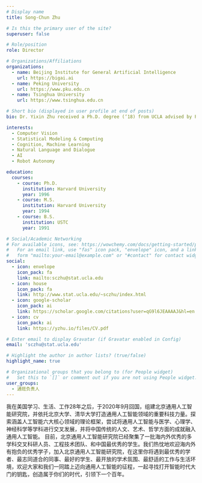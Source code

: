 ```yaml
---
# Display name
title: Song-Chun Zhu

# Is this the primary user of the site?
superuser: false

# Role/position
role: Director

# Organizations/Affiliations
organizations:
  - name: Beijing Institute for General Artificial Intelligence
    url: https://bigai.ai
  - name: Peking University
    url: https://www.pku.edu.cn
  - name: Tsinghua University
    url: https://www.tsinghua.edu.cn

# Short bio (displayed in user profile at end of posts)
bio: Dr. Yixin Zhu received a Ph.D. degree (‘18) from UCLA advised by Prof. Song-Chun Zhu. His research builds interactive AI by integrating high-level common sense (functionality, affordance, physics, causality, intent) with raw sensory inputs (pixels and haptic signals) to enable richer representation and cognitive reasoning on objects, scenes, shapes, numbers, and agents. Dr. Zhu directs the PKU CoRe (Cognitive Reasoning) lab, working on abstract reasoning, visually grounded reasoning, and interactive reasoning.

interests:
  - Computer Vision
  - Statistical Modeling & Computing
  - Cognition, Machine Learning
  - Natural Language and Dialogue
  - AI
  - Robot Autonomy

education:
  courses:
    - course: Ph.D.
      institution: Harvard University
      year: 1996
    - course: M.S.
      institution: Harvard University
      year: 1994
    - course: B.S.
      institution: USTC
      year: 1991

# Social/Academic Networking
# For available icons, see: https://wowchemy.com/docs/getting-started/page-builder/#icons
#   For an email link, use "fas" icon pack, "envelope" icon, and a link in the
#   form "mailto:your-email@example.com" or "#contact" for contact widget.
social:
  - icon: envelope
    icon_pack: fa
    link: mailto:sczhu@stat.ucla.edu
  - icon: house
    icon_pack: fa
    link: http://www.stat.ucla.edu/~sczhu/index.html
  - icon: google-scholar
    icon_pack: ai
    link: https://scholar.google.com/citations?user=qG9l6JEAAAAJ&hl=en
  - icon: cv
    icon_pack: ai
    link: https://yzhu.io/files/CV.pdf

# Enter email to display Gravatar (if Gravatar enabled in Config)
email: 'sczhu@stat.ucla.edu'

# Highlight the author in author lists? (true/false)
highlight_name: true

# Organizational groups that you belong to (for People widget)
#   Set this to `[]` or comment out if you are not using People widget.
user_groups:
  - 通班负责人
---
```


我在美国学习、生活、工作28年之后，于2020年9月回国，组建北京通用人工智能研究院，并依托北京大学、清华大学打造通用人工智能领域的重要科技力量。探索涵盖人工智能六大核心领域的理论框架，尝试将通用人工智能与医学、心理学、神经科学等学科进行交叉发展，并将中国传统的人文、艺术、哲学方面的成就融入通用人工智能。 目前，北京通用人工智能研究院已经聚集了一批海内外优秀的多学科交叉科研人员、工程技术团队、和中国最优秀的学生。我们热忱地欢迎海内外有抱负的优秀学子，加入北京通用人工智能研究院，在这里你将遇到最优秀的学者、最志同道合的同事、最好的学生、最开放的学术氛围、最舒适的工作与生活环境，欢迎大家和我们一同踏上迈向通用人工智能的征程，一起寻找打开智能时代大门的钥匙，创造属于你们的时代，引领下一个百年。
